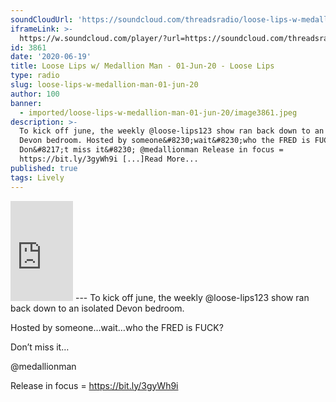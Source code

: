 ```yaml
---
soundCloudUrl: 'https://soundcloud.com/threadsradio/loose-lips-w-medallion-man-01-jun-20'
iframeLink: >-
  https://w.soundcloud.com/player/?url=https://soundcloud.com/threadsradio/loose-lips-w-medallion-man-01-jun-20?in=loose-lips123/sets/radioshows&color=00aabb&auto_play=false&hide_related=false&show_comments=true&show_user=true&show_reposts=false
id: 3861
date: '2020-06-19'
title: Loose Lips w/ Medallion Man - 01-Jun-20 - Loose Lips
type: radio
slug: loose-lips-w-medallion-man-01-jun-20
author: 100
banner:
  - imported/loose-lips-w-medallion-man-01-jun-20/image3861.jpeg
description: >-
  To kick off june, the weekly @loose-lips123 show ran back down to an isolated
  Devon bedroom. Hosted by someone&#8230;wait&#8230;who the FRED is FUCK?
  Don&#8217;t miss it&#8230; @medallionman Release in focus =
  https://bit.ly/3gyWh9i [...]Read More...
published: true
tags: Lively
---
```

<iframe id="sc-widget" title="title" width="100" height="160" scrolling="no" frameborder="yes" allow="autoplay" src="https://w.soundcloud.com/player/?url=https://soundcloud.com/threadsradio/loose-lips-w-medallion-man-01-jun-20?in=loose-lips123/sets/radioshows&amp;color=00aabb&amp;auto_play=false&amp;hide_related=false&amp;show_comments=true&amp;show_user=true&amp;show_reposts=false"></iframe>
---
To kick off june, the weekly @loose-lips123 show ran back down to an isolated Devon bedroom.

Hosted by someone…wait…who the FRED is FUCK?

Don’t miss it…

@medallionman

Release in focus = https://bit.ly/3gyWh9i